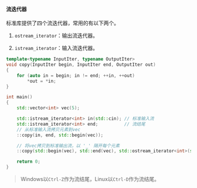 #### 流迭代器

标准库提供了四个流迭代器，常用的有以下两个。

1. `ostream_iterator`：输出流迭代器。

2. `istream_iterator`：输入流迭代器。

```cpp
template<typename InputIter, typename OutputIter>
void copy(InputIter begin, InputIter end, OutputIter out)
{
    for (auto in = begin; in != end; ++in, ++out)
        *out = *in;
}

int main()
{
	std::vector<int> vec(5);

	std::istream_iterator<int> in(std::cin); // 标准输入流
	std::istream_iterator<int> end;          // 流结尾
	// 从标准输入流拷贝元素到vec
	::copy(in, end, std::begin(vec));

	// 将vec拷贝到标准输出流，以 '_' 隔开每个元素
	::copy(std::begin(vec), std::end(vec), std::ostream_iterator<int>(std::cout, "_"));

	return 0;
}
```

> Windows以`Ctrl-Z`作为流结尾，Linux以`Ctrl-D`作为流结尾。

